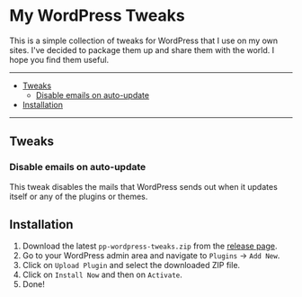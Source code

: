 # My WordPress Tweaks<a name="my-wordpress-tweaks"></a>

This is a simple collection of tweaks for WordPress that I use on my own sites. I've decided to package them up and share them with the world. I hope you find them useful.

______________________________________________________________________

<!-- mdformat-toc start --slug=github --maxlevel=6 --minlevel=2 -->

- [Tweaks](#tweaks)
  - [Disable emails on auto-update](#disable-emails-on-auto-update)
- [Installation](#installation)

<!-- mdformat-toc end -->

______________________________________________________________________

## Tweaks<a name="tweaks"></a>

### Disable emails on auto-update<a name="disable-emails-on-auto-update"></a>

This tweak disables the mails that WordPress sends out when it updates itself or any of the plugins or themes.

## Installation<a name="installation"></a>

1. Download the latest `pp-wordpress-tweaks.zip` from the [release page](https://github.com/ppfeufer/pp-wordpress-tweaks/releases/latest).
1. Go to your WordPress admin area and navigate to `Plugins` -> `Add New`.
1. Click on `Upload Plugin` and select the downloaded ZIP file.
1. Click on `Install Now` and then on `Activate`.
1. Done!

